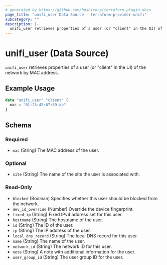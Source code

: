 ```yaml
---
# generated by https://github.com/hashicorp/terraform-plugin-docs
page_title: "unifi_user Data Source - terraform-provider-unifi"
subcategory: ""
description: |-
  unifi_user retrieves properties of a user (or "client" in the UI) of the network by MAC address.
---
```


# unifi_user (Data Source)

`unifi_user` retrieves properties of a user (or "client" in the UI) of the network by MAC address.

## Example Usage

```terraform
data "unifi_user" "client" {
  mac = "01:23:45:67:89:ab"
}
```

<!-- schema generated by tfplugindocs -->
## Schema

### Required

- `mac` (String) The MAC address of the user.

### Optional

- `site` (String) The name of the site the user is associated with.

### Read-Only

- `blocked` (Boolean) Specifies whether this user should be blocked from the network.
- `dev_id_override` (Number) Override the device fingerprint.
- `fixed_ip` (String) Fixed IPv4 address set for this user.
- `hostname` (String) The hostname of the user.
- `id` (String) The ID of the user.
- `ip` (String) The IP address of the user.
- `local_dns_record` (String) The local DNS record for this user.
- `name` (String) The name of the user.
- `network_id` (String) The network ID for this user.
- `note` (String) A note with additional information for the user.
- `user_group_id` (String) The user group ID for the user.
